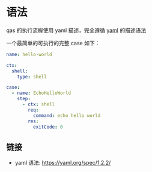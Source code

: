 # 语法

qas 的执行流程使用 yaml 描述，完全遵循 [yaml](https://yaml.org/spec/1.2.2/) 的描述语法

一个最简单的可执行的完整 case 如下：

```yaml
name: hello-world

ctx:
  shell:
    type: shell

case:
  - name: EchoHelloWorld
    step:
      - ctx: shell
        req:
          command: echo hello world
        res:
          exitCode: 0
```




## 链接

- yaml 语法: <https://yaml.org/spec/1.2.2/>
